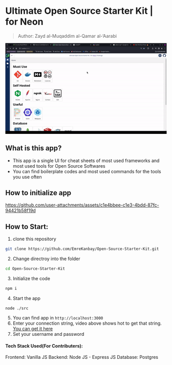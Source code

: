 # Ultimate Open Source Starter Kit | for Neon

> Author: Zayd al-Muqaddim al-Qamar al-‘Aarabi

![](./src/Assets/presentation.gif)


## What is this app?

- This app is a single UI for cheat sheets of most used frameworks and most used tools for Open Source Softwares
- You can find boilerplate codes and most used commands for the tools you use often



## How to initialize app

https://github.com/user-attachments/assets/c1e4bbee-c1e3-4bdd-87fc-94421b58f19d



## How to Start:


1. clone this repository 

```bash
git clone https://github.com/EmreKanbay/Open-Source-Starter-Kit.git
```
2. Change directroy into the folder 

```bash
cd Open-Source-Starter-Kit
```
3. Initialize the code 

```bash 
npm i
```

4. Start the app 

```
node ./src
```

5. You can find app in `http://localhost:3000`
6. Enter your connection string, video above shows hot to get that string. [You can get it here](https://console.neon.tech)
7. Set your username and password




#### Tech Stack Used(For Contributers):

Frontend: Vanilla JS
Backend: Node JS - Express JS
Database: Postgres
